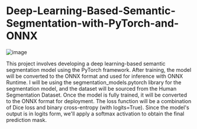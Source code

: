 # Deep-Learning-Based-Semantic-Segmentation-with-PyTorch-and-ONNX
![image](https://github.com/Lim-Calculus/Deep-Learning-Based-Semantic-Segmentation-with-PyTorch-and-ONNX/assets/64350431/7e10d50e-0a73-46be-9e99-3d17915d00f8)

This project involves developing a deep learning-based semantic segmentation model using the PyTorch framework. After training, the model will be converted to the ONNX format and used for inference with ONNX Runtime.
I will be using the segmentation_models.pytorch library for the segmentation model, and the dataset will be sourced from the Human Segmentation Dataset. Once the model is fully trained, it will be converted to the ONNX format for deployment. The loss function will be a combination of Dice loss and binary cross-entropy (with logits=True). Since the model's output is in logits form, we'll apply a softmax activation to obtain the final prediction mask.



